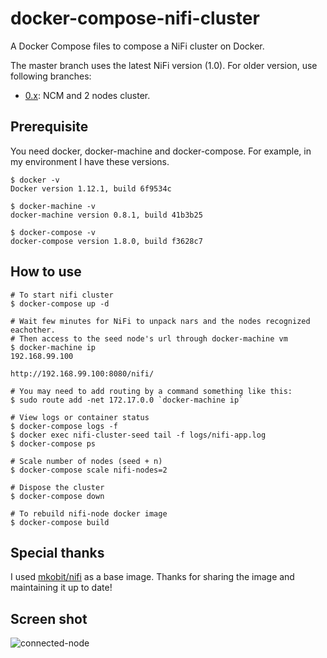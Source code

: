 # docker-compose-nifi-cluster
A Docker Compose files to compose a NiFi cluster on Docker.

The master branch uses the latest NiFi version (1.0).
For older version, use following branches:

- [0.x](https://github.com/ijokarumawak/docker-compose-nifi-cluster/tree/0.x): NCM and 2 nodes cluster.

## Prerequisite

You need docker, docker-machine and docker-compose. For example, in my environment I have these versions.

```
$ docker -v
Docker version 1.12.1, build 6f9534c

$ docker-machine -v
docker-machine version 0.8.1, build 41b3b25

$ docker-compose -v
docker-compose version 1.8.0, build f3628c7
```

## How to use

```
# To start nifi cluster
$ docker-compose up -d

# Wait few minutes for NiFi to unpack nars and the nodes recognized eachother.
# Then access to the seed node's url through docker-machine vm
$ docker-machine ip
192.168.99.100

http://192.168.99.100:8080/nifi/

# You may need to add routing by a command something like this:
$ sudo route add -net 172.17.0.0 `docker-machine ip`

# View logs or container status
$ docker-compose logs -f
$ docker exec nifi-cluster-seed tail -f logs/nifi-app.log
$ docker-compose ps

# Scale number of nodes (seed + n)
$ docker-compose scale nifi-nodes=2

# Dispose the cluster
$ docker-compose down

# To rebuild nifi-node docker image
$ docker-compose build
```

## Special thanks

I used [mkobit/nifi](https://github.com/mkobit/docker-nifi) as a base image. Thanks for sharing the image and maintaining it up to date!

## Screen shot

![connected-node](https://raw.githubusercontent.com/ijokarumawak/docker-compose-nifi-cluster/master/images/connected-nodes.png)
